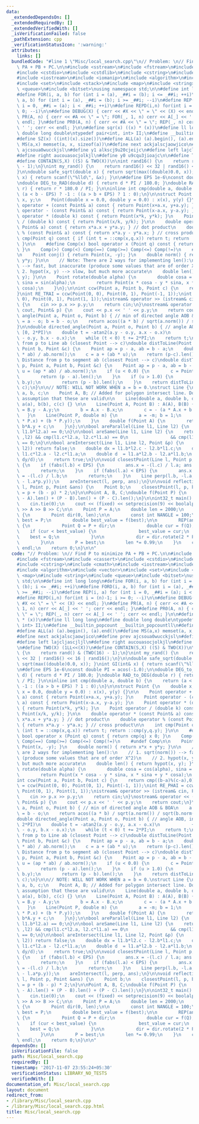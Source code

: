 ```yaml
---
data:
  _extendedDependsOn: []
  _extendedRequiredBy: []
  _extendedVerifiedWith: []
  _isVerificationFailed: false
  _pathExtension: cpp
  _verificationStatusIcon: ':warning:'
  attributes:
    links: []
  bundledCode: "#line 1 \"Misc/local_search.cpp\"\n// Problem: \n// Find P to minimize\
    \ PA + PB + PC.\n\n#include <sstream>\n#include <fstream>\n#include <cassert>\n\
    #include <cstdio>\n#include <cstdlib>\n#include <cstring>\n#include <cmath>\n\
    #include <iostream>\n#include <iomanip>\n#include <algorithm>\n#include <vector>\n\
    #include <set>\n#include <stack>\n#include <map>\n#include <string>\n#include\
    \ <queue>\n#include <bitset>\nusing namespace std;\n\n#define int long long\n\
    #define FOR(i, a, b) for (int i = (a), _##i = (b); i <= _##i; ++i)\n#define FORD(i,\
    \ a, b) for (int i = (a), _##i = (b); i >= _##i; --i)\n#define REP(i, a) for (int\
    \ i = 0, _##i = (a); i < _##i; ++i)\n#define REPD(i,n) for(int i = (n)-1; i >=\
    \ 0; --i)\n\n#define DEBUG(X) { cerr << #X << \" = \" << (X) << endl; }\n#define\
    \ PR(A, n) { cerr << #A << \" = \"; FOR(_, 1, n) cerr << A[_] << ' '; cerr <<\
    \ endl; }\n#define PR0(A, n) { cerr << #A << \" = \"; REP(_, n) cerr << A[_] <<\
    \ ' '; cerr << endl; }\n\n#define sqr(x) ((x) * (x))\n#define ll long long\n#define\
    \ double long double\ntypedef pair<int, int> II;\n#define __builtin_popcount __builtin_popcountll\n\
    #define SZ(x) ((int)(x).size())\n#define ALL(a) (a).begin(), (a).end()\n#define\
    \ MS(a,x) memset(a, x, sizeof(a))\n#define next ackjalscjaowjico\n#define prev\
    \ ajcsoua0wucckjsl\n#define y1 alkscj9u20cjeijc\n#define left lajcljascjljl\n\
    #define right aucouasocjolkjl\n#define y0 u9cqu3jioajc\n\n#define TWO(X) (1LL<<(X))\n\
    #define CONTAIN(S,X) ((S) & TWO(X))\n\nint rand16() {\n    return rand() & (TWO(16)\
    \ - 1);\n}\nint my_rand() {\n    return rand16() << 32 | rand16() << 16 | rand16();\n\
    }\n\ndouble safe_sqrt(double x) { return sqrt(max((double)0.0, x)); }\nint GI(int&\
    \ x) { return scanf(\"%lld\", &x); }\n\n#define EPS 1e-6\nconst double PI = acos(-1.0);\n\
    \ndouble DEG_to_RAD(double d) { return d * PI / 180.0; }\ndouble RAD_to_DEG(double\
    \ r) { return r * 180.0 / PI; }\n\ninline int cmp(double a, double b) {\n    return\
    \ (a < b - EPS) ? -1 : ((a > b + EPS) ? 1 : 0);\n}\n\nstruct Point {\n    double\
    \ x, y;\n    Point(double x = 0.0, double y = 0.0) : x(x), y(y) {}\n\n    Point\
    \ operator + (const Point& a) const { return Point(x+a.x, y+a.y); }\n    Point\
    \ operator - (const Point& a) const { return Point(x-a.x, y-a.y); }\n    Point\
    \ operator * (double k) const { return Point(x*k, y*k); }\n    Point operator\
    \ / (double k) const { return Point(x/k, y/k); }\n\n    double operator * (const\
    \ Point& a) const { return x*a.x + y*a.y; } // dot product\n    double operator\
    \ % (const Point& a) const { return x*a.y - y*a.x; } // cross product\n\n    int\
    \ cmp(Point q) const { if (int t = ::cmp(x,q.x)) return t; return ::cmp(y,q.y);\
    \ }\n\n    #define Comp(x) bool operator x (Point q) const { return cmp(q) x 0;\
    \ }\n    Comp(>) Comp(<) Comp(==) Comp(>=) Comp(<=) Comp(!=)\n    #undef Comp\n\
    \n    Point conj() { return Point(x, -y); }\n    double norm() { return x*x +\
    \ y*y; }\n\n    // Note: There are 2 ways for implementing len():\n    // 1. sqrt(norm())\
    \ --> fast, but inaccurate (produce some values that are of order X^2)\n    //\
    \ 2. hypot(x, y) --> slow, but much more accurate\n    double len() { return hypot(x,\
    \ y); }\n\n    Point rotate(double alpha) {\n        double cosa = cos(alpha),\
    \ sina = sin(alpha);\n        return Point(x * cosa - y * sina, x * sina + y *\
    \ cosa);\n    }\n};\n\nint ccw(Point a, Point b, Point c) {\n    return cmp((b-a)%(c-a),0);\n\
    }\nint RE_TRAI = ccw(Point(0, 0), Point(0, 1), Point(-1, 1));\nint RE_PHAI = ccw(Point(0,\
    \ 0), Point(0, 1), Point(1, 1));\nistream& operator >> (istream& cin, Point& p)\
    \ {\n    cin >> p.x >> p.y;\n    return cin;\n}\nostream& operator << (ostream&\
    \ cout, Point& p) {\n    cout << p.x << ' ' << p.y;\n    return cout;\n}\n\ndouble\
    \ angle(Point a, Point o, Point b) { // min of directed angle AOB & BOA\n    a\
    \ = a - o; b = b - o;\n    return acos((a * b) / sqrt(a.norm()) / sqrt(b.norm()));\n\
    }\n\ndouble directed_angle(Point a, Point o, Point b) { // angle AOB, in range\
    \ [0, 2*PI)\n    double t = -atan2(a.y - o.y, a.x - o.x)\n            + atan2(b.y\
    \ - o.y, b.x - o.x);\n    while (t < 0) t += 2*PI;\n    return t;\n}\n\n// Distance\
    \ from p to Line ab (closest Point --> c)\ndouble distToLine(Point p, Point a,\
    \ Point b, Point &c) {\n    Point ap = p - a, ab = b - a;\n    double u = (ap\
    \ * ab) / ab.norm();\n    c = a + (ab * u);\n    return (p-c).len();\n}\n\n//\
    \ Distance from p to segment ab (closest Point --> c)\ndouble distToLineSegment(Point\
    \ p, Point a, Point b, Point &c) {\n    Point ap = p - a, ab = b - a;\n    double\
    \ u = (ap * ab) / ab.norm();\n    if (u < 0.0) {\n        c = Point(a.x, a.y);\n\
    \        return (p - a).len();\n    }\n    if (u > 1.0) {\n        c = Point(b.x,\
    \ b.y);\n        return (p - b).len();\n    }\n    return distToLine(p, a, b,\
    \ c);\n}\n\n// NOTE: WILL NOT WORK WHEN a = b = 0.\nstruct Line {\n    double\
    \ a, b, c;\n    Point A, B; // Added for polygon intersect line. Do not rely on\
    \ assumption that these are valid\n\n    Line(double a, double b, double c) :\
    \ a(a), b(b), c(c) {} \n\n    Line(Point A, Point B) : A(A), B(B) {\n        a\
    \ = B.y - A.y;\n        b = A.x - B.x;\n        c = - (a * A.x + b * A.y);\n \
    \   }\n    Line(Point P, double m) {\n        a = -m; b = 1;\n        c = -((a\
    \ * P.x) + (b * P.y));\n    }\n    double f(Point A) {\n        return a*A.x +\
    \ b*A.y + c;\n    }\n};\n\nbool areParallel(Line l1, Line l2) {\n    return cmp(l1.a*l2.b,\
    \ l1.b*l2.a) == 0;\n}\n\nbool areSame(Line l1, Line l2) {\n    return areParallel(l1\
    \ ,l2) && cmp(l1.c*l2.a, l2.c*l1.a) == 0\n                && cmp(l1.c*l2.b, l1.b*l2.c)\
    \ == 0;\n}\n\nbool areIntersect(Line l1, Line l2, Point &p) {\n    if (areParallel(l1,\
    \ l2)) return false;\n    double dx = l1.b*l2.c - l2.b*l1.c;\n    double dy =\
    \ l1.c*l2.a - l2.c*l1.a;\n    double d  = l1.a*l2.b - l2.a*l1.b;\n    p = Point(dx/d,\
    \ dy/d);\n    return true;\n}\n\nvoid closestPoint(Line l, Point p, Point &ans)\
    \ {\n    if (fabs(l.b) < EPS) {\n        ans.x = -(l.c) / l.a; ans.y = p.y;\n\
    \        return;\n    }\n    if (fabs(l.a) < EPS) {\n        ans.x = p.x; ans.y\
    \ = -(l.c) / l.b;\n        return;\n    }\n    Line perp(l.b, -l.a, - (l.b*p.x\
    \ - l.a*p.y));\n    areIntersect(l, perp, ans);\n}\n\nvoid reflectionPoint(Line\
    \ l, Point p, Point &ans) {\n    Point b;\n    closestPoint(l, p, b);\n    ans\
    \ = p + (b - p) * 2;\n}\n\nPoint A, B, C;\ndouble f(Point P) {\n    return (P\
    \ - A).len() + (P - B).len() + (P - C).len();\n}\n\nint32_t main() {\n    ios::sync_with_stdio(0);\n\
    \    cin.tie(0);\n    cout << (fixed) << setprecision(9) << boolalpha;\n    cin\
    \ >> A >> B >> C;\n\n    Point P = A;\n    double len = 2000;\n    REP(turn,10000)\
    \ {\n        Point dir(0, len);\n\n        const int NANGLE = 100;\n        Point\
    \ best = P;\n        double best_value = f(best);\n\n        REP(angle,NANGLE)\
    \ {\n            Point Q = P + dir;\n            double cur = f(Q);\n        \
    \    if (cur < best_value) {\n                best_value = cur;\n            \
    \    best = Q;\n            }\n\n            dir = dir.rotate(2 * PI / NANGLE);\n\
    \        }\n\n        P = best;\n        len *= 0.99;\n    }\n    cout << P <<\
    \ endl;\n    return 0;\n}\n\n"
  code: "// Problem: \n// Find P to minimize PA + PB + PC.\n\n#include <sstream>\n\
    #include <fstream>\n#include <cassert>\n#include <cstdio>\n#include <cstdlib>\n\
    #include <cstring>\n#include <cmath>\n#include <iostream>\n#include <iomanip>\n\
    #include <algorithm>\n#include <vector>\n#include <set>\n#include <stack>\n#include\
    \ <map>\n#include <string>\n#include <queue>\n#include <bitset>\nusing namespace\
    \ std;\n\n#define int long long\n#define FOR(i, a, b) for (int i = (a), _##i =\
    \ (b); i <= _##i; ++i)\n#define FORD(i, a, b) for (int i = (a), _##i = (b); i\
    \ >= _##i; --i)\n#define REP(i, a) for (int i = 0, _##i = (a); i < _##i; ++i)\n\
    #define REPD(i,n) for(int i = (n)-1; i >= 0; --i)\n\n#define DEBUG(X) { cerr <<\
    \ #X << \" = \" << (X) << endl; }\n#define PR(A, n) { cerr << #A << \" = \"; FOR(_,\
    \ 1, n) cerr << A[_] << ' '; cerr << endl; }\n#define PR0(A, n) { cerr << #A <<\
    \ \" = \"; REP(_, n) cerr << A[_] << ' '; cerr << endl; }\n\n#define sqr(x) ((x)\
    \ * (x))\n#define ll long long\n#define double long double\ntypedef pair<int,\
    \ int> II;\n#define __builtin_popcount __builtin_popcountll\n#define SZ(x) ((int)(x).size())\n\
    #define ALL(a) (a).begin(), (a).end()\n#define MS(a,x) memset(a, x, sizeof(a))\n\
    #define next ackjalscjaowjico\n#define prev ajcsoua0wucckjsl\n#define y1 alkscj9u20cjeijc\n\
    #define left lajcljascjljl\n#define right aucouasocjolkjl\n#define y0 u9cqu3jioajc\n\
    \n#define TWO(X) (1LL<<(X))\n#define CONTAIN(S,X) ((S) & TWO(X))\n\nint rand16()\
    \ {\n    return rand() & (TWO(16) - 1);\n}\nint my_rand() {\n    return rand16()\
    \ << 32 | rand16() << 16 | rand16();\n}\n\ndouble safe_sqrt(double x) { return\
    \ sqrt(max((double)0.0, x)); }\nint GI(int& x) { return scanf(\"%lld\", &x); }\n\
    \n#define EPS 1e-6\nconst double PI = acos(-1.0);\n\ndouble DEG_to_RAD(double\
    \ d) { return d * PI / 180.0; }\ndouble RAD_to_DEG(double r) { return r * 180.0\
    \ / PI; }\n\ninline int cmp(double a, double b) {\n    return (a < b - EPS) ?\
    \ -1 : ((a > b + EPS) ? 1 : 0);\n}\n\nstruct Point {\n    double x, y;\n    Point(double\
    \ x = 0.0, double y = 0.0) : x(x), y(y) {}\n\n    Point operator + (const Point&\
    \ a) const { return Point(x+a.x, y+a.y); }\n    Point operator - (const Point&\
    \ a) const { return Point(x-a.x, y-a.y); }\n    Point operator * (double k) const\
    \ { return Point(x*k, y*k); }\n    Point operator / (double k) const { return\
    \ Point(x/k, y/k); }\n\n    double operator * (const Point& a) const { return\
    \ x*a.x + y*a.y; } // dot product\n    double operator % (const Point& a) const\
    \ { return x*a.y - y*a.x; } // cross product\n\n    int cmp(Point q) const { if\
    \ (int t = ::cmp(x,q.x)) return t; return ::cmp(y,q.y); }\n\n    #define Comp(x)\
    \ bool operator x (Point q) const { return cmp(q) x 0; }\n    Comp(>) Comp(<)\
    \ Comp(==) Comp(>=) Comp(<=) Comp(!=)\n    #undef Comp\n\n    Point conj() { return\
    \ Point(x, -y); }\n    double norm() { return x*x + y*y; }\n\n    // Note: There\
    \ are 2 ways for implementing len():\n    // 1. sqrt(norm()) --> fast, but inaccurate\
    \ (produce some values that are of order X^2)\n    // 2. hypot(x, y) --> slow,\
    \ but much more accurate\n    double len() { return hypot(x, y); }\n\n    Point\
    \ rotate(double alpha) {\n        double cosa = cos(alpha), sina = sin(alpha);\n\
    \        return Point(x * cosa - y * sina, x * sina + y * cosa);\n    }\n};\n\n\
    int ccw(Point a, Point b, Point c) {\n    return cmp((b-a)%(c-a),0);\n}\nint RE_TRAI\
    \ = ccw(Point(0, 0), Point(0, 1), Point(-1, 1));\nint RE_PHAI = ccw(Point(0, 0),\
    \ Point(0, 1), Point(1, 1));\nistream& operator >> (istream& cin, Point& p) {\n\
    \    cin >> p.x >> p.y;\n    return cin;\n}\nostream& operator << (ostream& cout,\
    \ Point& p) {\n    cout << p.x << ' ' << p.y;\n    return cout;\n}\n\ndouble angle(Point\
    \ a, Point o, Point b) { // min of directed angle AOB & BOA\n    a = a - o; b\
    \ = b - o;\n    return acos((a * b) / sqrt(a.norm()) / sqrt(b.norm()));\n}\n\n\
    double directed_angle(Point a, Point o, Point b) { // angle AOB, in range [0,\
    \ 2*PI)\n    double t = -atan2(a.y - o.y, a.x - o.x)\n            + atan2(b.y\
    \ - o.y, b.x - o.x);\n    while (t < 0) t += 2*PI;\n    return t;\n}\n\n// Distance\
    \ from p to Line ab (closest Point --> c)\ndouble distToLine(Point p, Point a,\
    \ Point b, Point &c) {\n    Point ap = p - a, ab = b - a;\n    double u = (ap\
    \ * ab) / ab.norm();\n    c = a + (ab * u);\n    return (p-c).len();\n}\n\n//\
    \ Distance from p to segment ab (closest Point --> c)\ndouble distToLineSegment(Point\
    \ p, Point a, Point b, Point &c) {\n    Point ap = p - a, ab = b - a;\n    double\
    \ u = (ap * ab) / ab.norm();\n    if (u < 0.0) {\n        c = Point(a.x, a.y);\n\
    \        return (p - a).len();\n    }\n    if (u > 1.0) {\n        c = Point(b.x,\
    \ b.y);\n        return (p - b).len();\n    }\n    return distToLine(p, a, b,\
    \ c);\n}\n\n// NOTE: WILL NOT WORK WHEN a = b = 0.\nstruct Line {\n    double\
    \ a, b, c;\n    Point A, B; // Added for polygon intersect line. Do not rely on\
    \ assumption that these are valid\n\n    Line(double a, double b, double c) :\
    \ a(a), b(b), c(c) {} \n\n    Line(Point A, Point B) : A(A), B(B) {\n        a\
    \ = B.y - A.y;\n        b = A.x - B.x;\n        c = - (a * A.x + b * A.y);\n \
    \   }\n    Line(Point P, double m) {\n        a = -m; b = 1;\n        c = -((a\
    \ * P.x) + (b * P.y));\n    }\n    double f(Point A) {\n        return a*A.x +\
    \ b*A.y + c;\n    }\n};\n\nbool areParallel(Line l1, Line l2) {\n    return cmp(l1.a*l2.b,\
    \ l1.b*l2.a) == 0;\n}\n\nbool areSame(Line l1, Line l2) {\n    return areParallel(l1\
    \ ,l2) && cmp(l1.c*l2.a, l2.c*l1.a) == 0\n                && cmp(l1.c*l2.b, l1.b*l2.c)\
    \ == 0;\n}\n\nbool areIntersect(Line l1, Line l2, Point &p) {\n    if (areParallel(l1,\
    \ l2)) return false;\n    double dx = l1.b*l2.c - l2.b*l1.c;\n    double dy =\
    \ l1.c*l2.a - l2.c*l1.a;\n    double d  = l1.a*l2.b - l2.a*l1.b;\n    p = Point(dx/d,\
    \ dy/d);\n    return true;\n}\n\nvoid closestPoint(Line l, Point p, Point &ans)\
    \ {\n    if (fabs(l.b) < EPS) {\n        ans.x = -(l.c) / l.a; ans.y = p.y;\n\
    \        return;\n    }\n    if (fabs(l.a) < EPS) {\n        ans.x = p.x; ans.y\
    \ = -(l.c) / l.b;\n        return;\n    }\n    Line perp(l.b, -l.a, - (l.b*p.x\
    \ - l.a*p.y));\n    areIntersect(l, perp, ans);\n}\n\nvoid reflectionPoint(Line\
    \ l, Point p, Point &ans) {\n    Point b;\n    closestPoint(l, p, b);\n    ans\
    \ = p + (b - p) * 2;\n}\n\nPoint A, B, C;\ndouble f(Point P) {\n    return (P\
    \ - A).len() + (P - B).len() + (P - C).len();\n}\n\nint32_t main() {\n    ios::sync_with_stdio(0);\n\
    \    cin.tie(0);\n    cout << (fixed) << setprecision(9) << boolalpha;\n    cin\
    \ >> A >> B >> C;\n\n    Point P = A;\n    double len = 2000;\n    REP(turn,10000)\
    \ {\n        Point dir(0, len);\n\n        const int NANGLE = 100;\n        Point\
    \ best = P;\n        double best_value = f(best);\n\n        REP(angle,NANGLE)\
    \ {\n            Point Q = P + dir;\n            double cur = f(Q);\n        \
    \    if (cur < best_value) {\n                best_value = cur;\n            \
    \    best = Q;\n            }\n\n            dir = dir.rotate(2 * PI / NANGLE);\n\
    \        }\n\n        P = best;\n        len *= 0.99;\n    }\n    cout << P <<\
    \ endl;\n    return 0;\n}\n\n"
  dependsOn: []
  isVerificationFile: false
  path: Misc/local_search.cpp
  requiredBy: []
  timestamp: '2017-11-07 23:55:24+05:30'
  verificationStatus: LIBRARY_NO_TESTS
  verifiedWith: []
documentation_of: Misc/local_search.cpp
layout: document
redirect_from:
- /library/Misc/local_search.cpp
- /library/Misc/local_search.cpp.html
title: Misc/local_search.cpp
---
```

